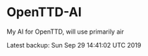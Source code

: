 # OpenTTD-AI
My AI for OpenTTD, will use primarily air

Latest backup: Sun Sep 29 14:41:02 UTC 2019
